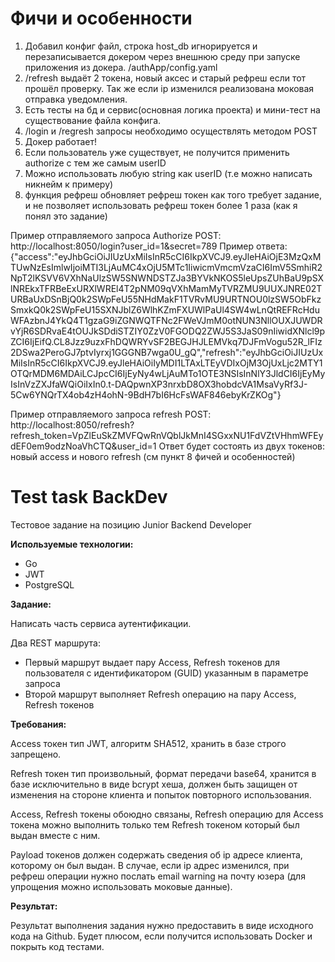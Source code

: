 # Фичи и особенности
1. Добавил конфиг файл, строка host_db игнорируется и перезаписывается докером через внешнюю среду при запуске приложения из докера. /authApp/config.yaml
2. /refresh выдаёт 2 токена, новый аксес и старый рефреш если тот прошёл проверку. Так же если ip изменился реализована моковая отправка уведомления.
3. Есть тесты на бд и сервис(основная логика проекта) и мини-тест на существование файла конфига.
4. /login и /regresh запросы необходимо осуществлять методом POST
5. Докер работает!
6. Если пользователь уже существует, не получится применить authorize с тем же самым userID
7. Можно использовать любую string как userID (т.е можно написать никнейм к примеру)
8. функция рефреш обновляет рефреш токен как того требует задание, и не позволяет использовать рефреш токен более 1 раза (как я понял это задание)

Пример отправляемого запроса Authorize POST:
http://localhost:8050/login?user_id=1&secret=789
Пример ответа:
{"access":"eyJhbGciOiJIUzUxMiIsInR5cCI6IkpXVCJ9.eyJleHAiOjE3MzQxMTUwNzEsImlwIjoiMTI3LjAuMC4xOjU5MTc1IiwicmVmcmVzaCI6ImV5SmhiR2NpT2lKSVV6VXhNaUlzSW5SNWNDSTZJa3BYVkNKOS5leUpsZUhBaU9pSXlNREkxTFRBeExURXlWREl4T2pNM09qVXhMamMyTVRZMU9UUXJNRE02TURBaUxDSnBjQ0k2SWpFeU55NHdMakF1TVRvMU9URTNOU0lzSW5ObFkzSmxkQ0k2SWpFeU15SXNJblZ6WlhKZmFXUWlPaUl4SW4wLnQtREFRcHduWFAzbnJ4YkQ4T1gzaG9iZGNWQTFNc2FWeVJmM0otNUN3NllOUXJUWDRvYjR6SDRvaE4tOUJkSDdiSTZIY0ZzV0FGODQ2ZWJ5S3JaS09nIiwidXNlcl9pZCI6IjEifQ.CL8Jzz9uzxFhDQWRYvSF2BEGJHJLEMVkq7DJFmVogu52R_lFIz2DSwa2PeroGJ7ptvIyrxj1GGGNB7wga0U_gQ","refresh":"eyJhbGciOiJIUzUxMiIsInR5cCI6IkpXVCJ9.eyJleHAiOiIyMDI1LTAxLTEyVDIxOjM3OjUxLjc2MTY1OTQrMDM6MDAiLCJpcCI6IjEyNy4wLjAuMTo1OTE3NSIsInNlY3JldCI6IjEyMyIsInVzZXJfaWQiOiIxIn0.t-DAQpwnXP3nrxbD8OX3hobdcVA1MsaVyRf3J-5Cw6YNQrTX4ob4zH4ohN-9BdH7bI6HcFsWAF846ebyKrZKOg"}

Пример отправляемого запроса refresh POST:
http://localhost:8050/refresh?refresh_token=VpZlEuSkZMVFQwRnVQblJkMnI4SGxxNU1FdVZtVHhmWFEydEF0em9odzNoaVhCTQ&user_id=1
Ответ будет состоять из двух токенов: новый access и нового refresh (см пункт 8 фичей и особенностей)

# Test task BackDev

Тестовое задание на позицию Junior Backend Developer

**Используемые технологии:**

- Go
- JWT
- PostgreSQL

**Задание:**

Написать часть сервиса аутентификации.

Два REST маршрута:

- Первый маршрут выдает пару Access, Refresh токенов для пользователя с идентификатором (GUID) указанным в параметре запроса
- Второй маршрут выполняет Refresh операцию на пару Access, Refresh токенов

**Требования:**

Access токен тип JWT, алгоритм SHA512, хранить в базе строго запрещено.

Refresh токен тип произвольный, формат передачи base64, хранится в базе исключительно в виде bcrypt хеша, должен быть защищен от изменения на стороне клиента и попыток повторного использования.

Access, Refresh токены обоюдно связаны, Refresh операцию для Access токена можно выполнить только тем Refresh токеном который был выдан вместе с ним.

Payload токенов должен содержать сведения об ip адресе клиента, которому он был выдан. В случае, если ip адрес изменился, при рефреш операции нужно послать email warning на почту юзера (для упрощения можно использовать моковые данные).

**Результат:**

Результат выполнения задания нужно предоставить в виде исходного кода на Github. Будет плюсом, если получится использовать Docker и покрыть код тестами.